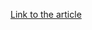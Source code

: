 [Link to the article](https://www.welivesecurity.com/en/eset-research/update-winrar-tools-now-romcom-and-others-exploiting-zero-day-vulnerability/)
